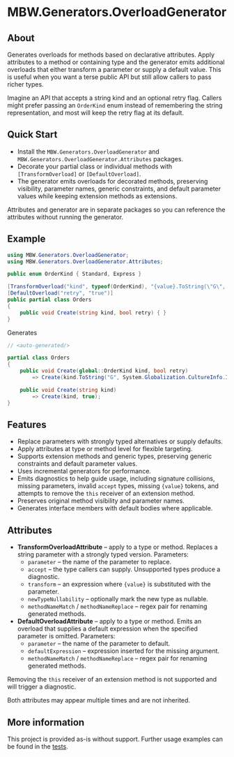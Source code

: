 # MBW.Generators.OverloadGenerator

## About
Generates overloads for methods based on declarative attributes. Apply attributes to a method or containing type and the generator emits additional overloads that either transform a parameter or supply a default value. This is useful when you want a terse public API but still allow callers to pass richer types.

Imagine an API that accepts a string kind and an optional retry flag. Callers might prefer passing an `OrderKind` enum instead of remembering the string representation, and most will keep the retry flag at its default.

## Quick Start
- Install the `MBW.Generators.OverloadGenerator` and `MBW.Generators.OverloadGenerator.Attributes` packages.
- Decorate your partial class or individual methods with `[TransformOverload]` or `[DefaultOverload]`.
- The generator emits overloads for decorated methods, preserving visibility, parameter names, generic constraints, and default parameter values while keeping extension methods as extensions.

Attributes and generator are in separate packages so you can reference the attributes without running the generator.

## Example
```csharp
using MBW.Generators.OverloadGenerator;
using MBW.Generators.OverloadGenerator.Attributes;

public enum OrderKind { Standard, Express }

[TransformOverload("kind", typeof(OrderKind), "{value}.ToString(\"G\", System.Globalization.CultureInfo.InvariantCulture)")]
[DefaultOverload("retry", "true")]
public partial class Orders
{
    public void Create(string kind, bool retry) { }
}
```
Generates
```csharp
// <auto-generated/>

partial class Orders
{
    public void Create(global::OrderKind kind, bool retry)
        => Create(kind.ToString("G", System.Globalization.CultureInfo.InvariantCulture), retry);

    public void Create(string kind)
        => Create(kind, true);
}
```

## Features
- Replace parameters with strongly typed alternatives or supply defaults.
- Apply attributes at type or method level for flexible targeting.
- Supports extension methods and generic types, preserving generic constraints and default parameter values.
- Uses incremental generators for performance.
- Emits diagnostics to help guide usage, including signature collisions, missing parameters, invalid `accept` types, missing `{value}` tokens, and attempts to remove the `this` receiver of an extension method.
- Preserves original method visibility and parameter names.
- Generates interface members with default bodies where applicable.

## Attributes
- **TransformOverloadAttribute** – apply to a type or method. Replaces a string parameter with a strongly typed version. Parameters:
  - `parameter` – the name of the parameter to replace.
  - `accept` – the type callers can supply. Unsupported types produce a diagnostic.
  - `transform` – an expression where `{value}` is substituted with the parameter.
  - `newTypeNullability` – optionally mark the new type as nullable.
  - `methodNameMatch` / `methodNameReplace` – regex pair for renaming generated methods.
- **DefaultOverloadAttribute** – apply to a type or method. Emits an overload that supplies a default expression when the specified parameter is omitted. Parameters:
  - `parameter` – the name of the parameter to default.
  - `defaultExpression` – expression inserted for the missing argument.
  - `methodNameMatch` / `methodNameReplace` – regex pair for renaming generated methods.

Removing the `this` receiver of an extension method is not supported and will trigger a diagnostic.

Both attributes may appear multiple times and are not inherited.

## More information
This project is provided as-is without support. Further usage examples can be found in the [tests](../MBW.Generators.OverloadGenerator.Tests).
